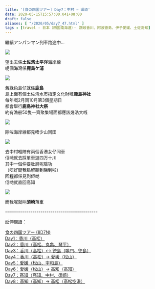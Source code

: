 ```yaml
---
title: '[食の四国ツアー] Day7：中村 → 須崎'
date: 2020-05-15T15:57:00.041+08:00
draft: false
aliases: [ "/2020/05/day7_47.html" ]
tags : [travel - 日本（四国南海道）・ 讚岐香川、阿波徳島、伊予愛媛、土佐高知]
---
```


繼續アンパンマン列車路途中...  

![](/images/shikoku7l.jpg)

望出去係**土佐湾太平洋**海岸線 \
呢個海灣係**鹿島ケ浦**

![](https://zxnwla.ch.files.1drv.com/y4mv5m36tWQuzYzWz5AZN8QtbGMeDYy3MrEZxDcvVw2-lgRxfoCjhO12H765NhLOWuxZLxju94oHlmjb2RJ0Xqu-g7DmnZHSurD4ToWq6abeTsIhDVY-IgDAQUTy8VQ59eiibbdDnc1BrQoQjvwo21V_uCxxnpjAVjzVSFd7E2ZIVZ1i9tLbxw3_1cUodH1Hnuuj6FSsWM5srPl_qWkLlmrUA?width=660&height=372&cropmode=none)

舊綠色島仔就係**鹿島** \
島上面有個土佐清水市指定文化財嘅**鹿島神社** \
每年嘅2月同10月第3個星期日 \
都會舉行**鹿島神社大祭** \
約有漁船50隻一齊聚集場面都應該幾浩大嘅

![](https://xnoqtw.ch.files.1drv.com/y4mxnJ9osZaCdWDClxea7Edu0Ny0gj4_JER1oESi2-7XXAig694_PoBHfzraYg19R1fBUm3odZa4izBZWXPC42sA8asT6Rea02KjYiijMJNwR1fPmd2Mo8rjlD9Dew5ZG3KborMx7GWDIz0lVrzucbdo7i6lHDhD_iy8d_SL7qAI7e0Llc8Bp_Z3LUfjAAqdATcNv2Jano980lzKn2iLNYlFg?width=660&height=372&cropmode=none)

除咗海岸線都見唔少山同田

![](https://xnpctw.ch.files.1drv.com/y4mQhX6iLFG4CU9MnS82KNSbKqjITROT4FDZFuj8-mDcyx3mEL7uqV8_5NTFWVtzgFVIb6t-2-8iYu13JofLPgS7pltQHbOiU1PWEeFrgfQZXaNw8rBVwDZ56EHtMvxzoDe_zOShClnJJkmLQ-9-Otkufge-VDdLr0FZHoMI5f1bRfLKNkns7Xa4KRNves_ciOPO6uhTV6uzaVFUcm5HRRfkA?width=660&height=372&cropmode=none)

去中村嗰陣有兩個香港女仔同車  
佢哋就去踩單車遊四万十川  
其中一個仲要肚屙呢陰功  
（唔好問我點解聽到睇到啦）  
回程都係見到佢哋  
佢哋就直回高知

![](https://xno7tw.ch.files.1drv.com/y4mlA8wHTCPbveuaqA7x8BTkIrJLvEUrJ86jAIYaMU4b_V_zPoQ3DIWocty6cPOLel35qGh1wVpbuMxVUDOD_obURFESnoioPc7MoJzNezEkfyiJZ6GRaH_-bSVsW0AwPyhiEXj-GhUmm86d_Ad92Wpsf-O2qQb310u5udkVI3tPWFR1UAUbdCbYNb34Ia-s_6MwnzDfD9WIZlI7vmnOHNE-A?width=660&height=372&cropmode=none)

而我呢就响**須崎**落車

  
  
\-----------------------------------------------  
  

延伸閱讀：

[食の四国ツアー (8D7N)](https://www.hidie.net/2020/05/8d7n.html)  
[Day1：香川（高松）](https://www.hidie.net/2017/08/day1.html)  
[Day2：香川（高松、丸亀、琴平）](https://www.hidie.net/2017/08/day2.html)  
[Day3：香川（高松）↔ 徳島（鳴門、徳島）](https://www.hidie.net/2017/08/day3.html)  
[Day4：香川（高松）→ 愛媛（松山）](https://www.hidie.net/2017/08/day4.html)  
[Day5：愛媛（松山、宇和島）](https://www.hidie.net/2017/08/day5.html)  
[Day6：愛媛（松山）→ 高知（高知）](https://www.hidie.net/2017/08/day6.html)  
[Day7：高知（高知、中村、須崎）](https://www.hidie.net/2017/08/day7.html)  
[Day8：高知（高知）→ 高松（高松空港）](https://www.hidie.net/2017/08/day8.html)